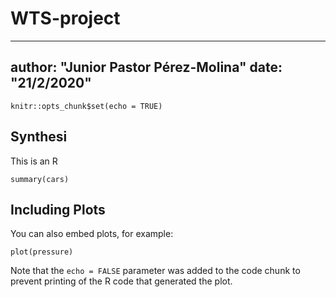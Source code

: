 # WTS-project

---
author: "Junior Pastor Pérez-Molina"
date: "21/2/2020"
---

```{r setup, include=FALSE}
knitr::opts_chunk$set(echo = TRUE)
```

## Synthesi

This is an R 
```{r cars}
summary(cars)
```

## Including Plots

You can also embed plots, for example:

```{r pressure, echo=FALSE}
plot(pressure)
```

Note that the `echo = FALSE` parameter was added to the code chunk to prevent printing of the R code that generated the plot.

